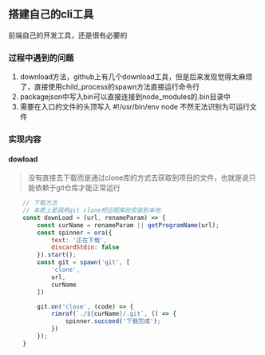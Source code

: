 ## 搭建自己的cli工具

前端自己的开发工具，还是很有必要的

### 过程中遇到的问题

1. download方法，github上有几个download工具，但是后来发现觉得太麻烦了，直接使用child_process的spawn方法直接运行命令行
2. packagejson中写入bin可以直接连接到node_modules的.bin目录中
3. 需要在入口的文件的头顶写入 #!/usr/bin/env node 不然无法识别为可运行文件

### 实现内容

#### dowload

> 没有直接去下载而是通过clone库的方式去获取到项目的文件，也就是说只能依赖于git仓库才能正常运行

``` javascript
    // 下载方法
    // 本质上是调用git clone把远程库给安装到本地
    const downLoad = (url, renameParam) => {
        const curName = renameParam || getProgramName(url);
        const spinner = ora({
            text: '正在下载',
            discardStdin: false
        }).start();
        const git = spawn('git', [
            'clone',
            url,
            curName
        ])

        git.on('close', (code) => {
            rimraf(`./${curName}/.git`, () => {
                spinner.succeed('下载完成');
            })
        });
    }

```